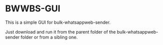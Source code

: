 # BWWBS-GUI

This is a simple GUI for bulk-whatsappweb-sender.

Just download and run it from the parent folder of the bulk-whatsappweb-sender folder or from a sibling one.